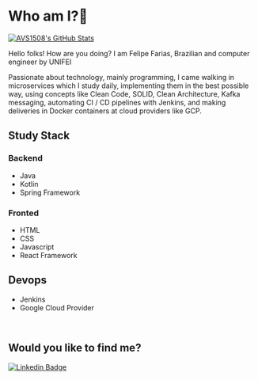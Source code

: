 # Who am I?👋

[![AVS1508's GitHub Stats](https://github-readme-stats.vercel.app/api?username=felipefariasdasilva&show_icons=true)](https://github.com/felipefariasdasilva)

Hello folks! How are you doing? I am Felipe Farias, Brazilian and computer engineer by UNIFEI

Passionate about technology, mainly programming, I came walking in microservices which I study daily, implementing them in the best possible way, using concepts like Clean Code, SOLID, Clean Architecture, Kafka messaging, automating CI / CD pipelines with Jenkins, and making deliveries in Docker containers at cloud providers like GCP.

## Study Stack

### Backend
* Java
* Kotlin
* Spring Framework

### Fronted
* HTML
* CSS
* Javascript
* React Framework

## Devops
* Jenkins
* Google Cloud Provider

<br/>

## Would you like to find me?

[![Linkedin Badge](https://img.shields.io/badge/-LinkedIn-blue?style=flat-square&logo=Linkedin&logoColor=white&link=https://www.linkedin.com/in/felipefariasdasilva)](https://www.linkedin.com/in/felipefariasdasilva)

<!--
**felipefariasdasilva/felipefariasdasilva** is a ✨ _special_ ✨ repository because its `README.md` (this file) appears on your GitHub profile.

Here are some ideas to get you started:

- 🔭 I’m currently working on ...
- 🌱 I’m currently learning ...
- 👯 I’m looking to collaborate on ...
- 🤔 I’m looking for help with ...
- 💬 Ask me about ...
- 📫 How to reach me: ...
- 😄 Pronouns: ...
- ⚡ Fun fact: ...
-->
